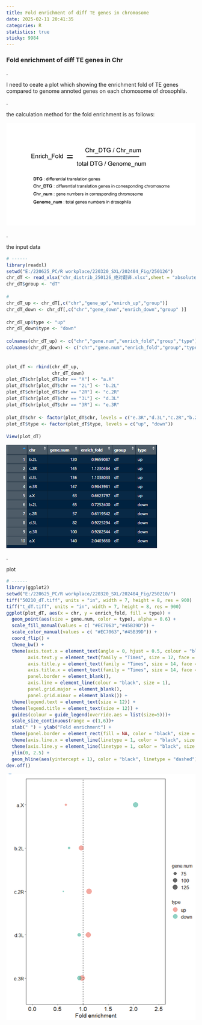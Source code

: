 ```yaml
---
title: Fold enrichment of diff TE genes in chromosome
date: 2025-02-11 20:41:35
categories: R
statistics: true
sticky: 9984
---
```




### Fold enrichment of diff TE genes in Chr

.

I need to ceate a plot which showing the enrichment fold of TE genes compared to genome annoted genes on each chomosome of drosophila.

.

the calculation method for the fold enrichment is as follows:



![fold enrichment](./20250211-Fold-enrichment-of-diff-transla-efficiency-genes-in-chromosome/fold%20enrichment.png)

.

the input data

```R
# ------
library(readxl)
setwd("E:/220625_PC/R workplace/220320_SXL/202404_Fig/250126")
chr_dT <- read_xlsx("chr_distrib_250126_绝对翻译.xlsx",sheet = "absolute_transla",skip = 0)
chr_dT$group <- "dT"

#
chr_dT_up <- chr_dT[,c("chr","gene_up","enirch_up","group")]
chr_dT_down <- chr_dT[,c("chr","gene_down","enrich_down","group" )]

chr_dT_up$type <- "up"
chr_dT_down$type <- "down"

colnames(chr_dT_up) <- c("chr","gene.num","enrich_fold","group","type")
colnames(chr_dT_down) <- c("chr","gene.num","enrich_fold","group","type")


plot_dT <- rbind(chr_dT_up,
                 chr_dT_down)
plot_dT$chr[plot_dT$chr == "X"] <- "a.X"
plot_dT$chr[plot_dT$chr == "2L"] <- "b.2L"
plot_dT$chr[plot_dT$chr == "2R"] <- "c.2R"
plot_dT$chr[plot_dT$chr == "3L"] <- "d.3L"
plot_dT$chr[plot_dT$chr == "3R"] <- "e.3R"

plot_dT$chr <- factor(plot_dT$chr, levels = c("e.3R","d.3L","c.2R","b.2L","a.X"))
plot_dT$type <- factor(plot_dT$type, levels = c("up", "down"))

View(plot_dT)
```



![input data](./20250211-Fold-enrichment-of-diff-transla-efficiency-genes-in-chromosome/input%20data.png)

.

plot

```R
# ------
library(ggplot2)
setwd("E:/220625_PC/R workplace/220320_SXL/202404_Fig/250210/")
tiff("50210_dT.tiff", units = "in", width = 7, height = 8, res = 900)
tiff("t_dT.tiff", units = "in", width = 7, height = 8, res = 900)
ggplot(plot_dT, aes(x = chr, y = enrich_fold, fill = type)) +
  geom_point(aes(size = gene.num, color = type), alpha = 0.6) +
  scale_fill_manual(values = c( "#EC7063","#45B39D")) + 
  scale_color_manual(values = c( "#EC7063","#45B39D")) +  
  coord_flip() +
  theme_bw() +
  theme(axis.text.x = element_text(angle = 0, hjust = 0.5, colour = "black", family = "blod", size = 14), 
        axis.text.y = element_text(family = "Times", size = 12, face = "plain", colour = "black"), 
        axis.title.y = element_text(family = "Times", size = 14, face = "plain"), 
        axis.title.x = element_text(family = "Times", size = 14, face = "plain"),
        panel.border = element_blank(),
        axis.line = element_line(colour = "black", size = 1),
        panel.grid.major = element_blank(),   
        panel.grid.minor = element_blank()) +
  theme(legend.text = element_text(size = 12)) + 
  theme(legend.title = element_text(size = 12)) + 
  guides(colour = guide_legend(override.aes = list(size=5)))+
  scale_size_continuous(range = c(1,6))+
  xlab(" ") + ylab("Fold enrichment") +
  theme(panel.border = element_rect(fill = NA, color = "black", size = 0.5, linetype = "solid")) +
  theme(axis.line.x = element_line(linetype = 1, color = "black", size = 0.5)) +
  theme(axis.line.y = element_line(linetype = 1, color = "black", size = 0.5)) +
  ylim(0, 2.5) +
  geom_hline(aes(yintercept = 1), color = "black", linetype = "dashed")
dev.off()

```

![output_plot](./20250211-Fold-enrichment-of-diff-transla-efficiency-genes-in-chromosome/output_plot.png)

